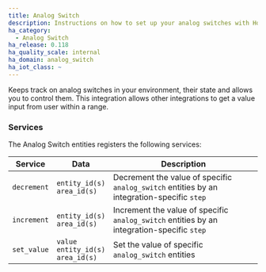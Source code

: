 ```yaml
---
title: Analog Switch
description: Instructions on how to set up your analog switches with Home Assistant.
ha_category:
  - Analog Switch
ha_release: 0.118
ha_quality_scale: internal
ha_domain: analog_switch
ha_iot_class: ~
---
```


Keeps track on analog switches in your environment, their state and allows you to control them. This integration allows other integrations to get a value input from user within a range.

### Services

The Analog Switch entities registers the following services:

| Service | Data | Description |
| ------- | ---- | ----------- |
| `decrement` | `entity_id(s)`<br>`area_id(s)` | Decrement the value of specific `analog_switch` entities by an integration-specific `step`
| `increment` | `entity_id(s)`<br>`area_id(s)` | Increment the value of specific `analog_switch` entities by an integration-specific `step`
| `set_value` | `value`<br>`entity_id(s)`<br>`area_id(s)` | Set the value of specific `analog_switch` entities
